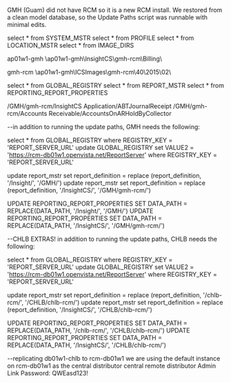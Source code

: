 GMH (Guam) did not have RCM so it is a new RCM install. We restored from a clean model database, so the Update Paths script was runnable with minimal edits.

select * from SYSTEM_MSTR
select * from PROFILE
select * from LOCATION_MSTR
select * from IMAGE_DIRS

ap01w1-gmh
\\ap01w1-gmh\InsightCS\gmh-rcm\Billing\

gmh-rcm
\\ap01w1-gmh\ICSImages\gmh-rcm\40\2015\02\

select * from GLOBAL_REGISTRY
select * from REPORT_MSTR
select * from REPORTING_REPORT_PROPERTIES

/GMH/gmh-rcm/InsightCS Application/ABTJournalReceipt
/GMH/gmh-rcm/Accounts Receivable/AccountsOnARHoldByCollector


--in addition to running the update paths, GMH needs the following:

select * from GLOBAL_REGISTRY where REGISTRY_KEY = 'REPORT_SERVER_URL'
update GLOBAL_REGISTRY set VALUE2 = 'https://rcm-db01w1.openvista.net/ReportServer' where REGISTRY_KEY = 'REPORT_SERVER_URL'

update report_mstr set report_definition = replace (report_definition, '/Insight/', '/GMH/')
update report_mstr set report_definition = replace (report_definition, '/InsightCS/', '/GMH/gmh-rcm/')

UPDATE REPORTING_REPORT_PROPERTIES SET DATA_PATH = REPLACE(DATA_PATH, '/Insight/', '/GMH/')
UPDATE REPORTING_REPORT_PROPERTIES SET DATA_PATH = REPLACE(DATA_PATH, '/InsightCS/', '/GMH/gmh-rcm/')


--CHLB EXTRAS! in addition to running the update paths, CHLB needs the following:

select * from GLOBAL_REGISTRY where REGISTRY_KEY = 'REPORT_SERVER_URL'
update GLOBAL_REGISTRY set VALUE2 = 'https://rcm-db01w1.openvista.net/ReportServer' where REGISTRY_KEY = 'REPORT_SERVER_URL'

update report_mstr set report_definition = replace (report_definition, '/chlb-rcm/', '/CHLB/chlb-rcm/')
update report_mstr set report_definition = replace (report_definition, '/InsightCS/', '/CHLB/chlb-rcm/')

UPDATE REPORTING_REPORT_PROPERTIES SET DATA_PATH = REPLACE(DATA_PATH, '/chlb-rcm/', '/CHLB/chlb-rcm/')
UPDATE REPORTING_REPORT_PROPERTIES SET DATA_PATH = REPLACE(DATA_PATH, '/InsightCS/', '/CHLB/chlb-rcm/')

--replicating db01w1-chlb to rcm-db01w1
we are using the default instance on rcm-db01w1 as the central distributor
central remote distributor Admin Link Password: QWEasd123!
